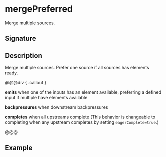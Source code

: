 # mergePreferred

Merge multiple sources.

## Signature

## Description

Merge multiple sources. Prefer one source if all sources has elements ready.


@@@div { .callout }

**emits** when one of the inputs has an element available, preferring a defined input if multiple have elements available

**backpressures** when downstream backpressures

**completes** when all upstreams complete (This behavior is changeable to completing when any upstream completes by setting `eagerComplete=true`.)

@@@

## Example

